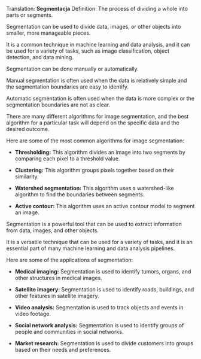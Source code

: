 Translation: **Segmentacja**
Definition: 
The process of dividing a whole into parts or segments.

Segmentation can be used to divide data, images, or other objects into smaller, more manageable pieces.

It is a common technique in machine learning and data analysis, and it can be used for a variety of tasks, such as image classification, object detection, and data mining.

Segmentation can be done manually or automatically.

Manual segmentation is often used when the data is relatively simple and the segmentation boundaries are easy to identify.

Automatic segmentation is often used when the data is more complex or the segmentation boundaries are not as clear.

There are many different algorithms for image segmentation, and the best algorithm for a particular task will depend on the specific data and the desired outcome.

Here are some of the most common algorithms for image segmentation:

- **Thresholding:** This algorithm divides an image into two segments by comparing each pixel to a threshold value.
    
- **Clustering:** This algorithm groups pixels together based on their similarity.
    
- **Watershed segmentation:** This algorithm uses a watershed-like algorithm to find the boundaries between segments.
    
- **Active contour:** This algorithm uses an active contour model to segment an image.
    

Segmentation is a powerful tool that can be used to extract information from data, images, and other objects.

It is a versatile technique that can be used for a variety of tasks, and it is an essential part of many machine learning and data analysis pipelines.

Here are some of the applications of segmentation:

- **Medical imaging:** Segmentation is used to identify tumors, organs, and other structures in medical images.
    
- **Satellite imagery:** Segmentation is used to identify roads, buildings, and other features in satellite imagery.
    
- **Video analysis:** Segmentation is used to track objects and events in video footage.
    
- **Social network analysis:** Segmentation is used to identify groups of people and communities in social networks.
    
- **Market research:** Segmentation is used to divide customers into groups based on their needs and preferences.